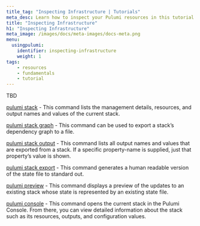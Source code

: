 ```yaml
---
title_tag: "Inspecting Infrastructure | Tutorials"
meta_desc: Learn how to inspect your Pulumi resources in this tutorial.
title: "Inspecting Infrastructure"
h1: "Inspecting Infrastructure"
meta_image: /images/docs/meta-images/docs-meta.png
menu:
  usingpulumi:
    identifier: inspecting-infrastructure
    weight: 1
tags:
    - resources
    - fundamentals
    - tutorial
---
```


TBD

[pulumi stack](/docs/cli/commands/pulumi_stack/) - This command lists the management details, resources, and output names and values of the current stack.

[pulumi stack graph](/docs/cli/commands/pulumi_stack_graph/) - This command can be used to export a stack’s dependency graph to a file.

[pulumi stack output](/docs/cli/commands/pulumi_stack_output/) - This command lists all output names and values that are exported from a stack. If a specific property-name is supplied, just that property’s value is shown.

[pulumi stack export](/docs/cli/commands/pulumi_stack_export/) - This command generates a human readable version of the state file to standard out.

[pulumi preview](/docs/cli/commands/pulumi_preview/) - This command displays a preview of the updates to an existing stack whose state is represented by an existing state file.

[pulumi console](/docs/cli/commands/pulumi_console/) - This command opens the current stack in the Pulumi Console. From there, you can view detailed information about the stack such as its resources, outputs, and configuration values.


